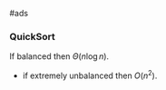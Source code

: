#ads 

### QuickSort

If balanced then $\Theta (n \log n)$.
- if extremely unbalanced then $O(n^2)$.